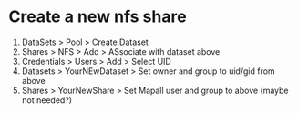 # Create a new nfs share
1. DataSets > Pool > Create Dataset
2. Shares > NFS > Add > ASsociate with dataset above
3. Credentials > Users > Add > Select UID
4. Datasets > YourNEwDataset > Set owner and group to uid/gid from above
5. Shares > YourNewShare > Set Mapall user and group to above (maybe not needed?)
